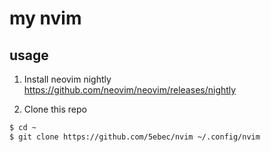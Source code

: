 # my nvim
## usage
1. Install neovim nightly
https://github.com/neovim/neovim/releases/nightly

2. Clone this repo
```bash
$ cd ~
$ git clone https://github.com/5ebec/nvim ~/.config/nvim
```
